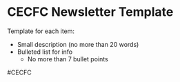 # CECFC Newsletter Template
Template for each item:
-	Small description (no more than 20 words)
-	Bulleted list for info
	-	No more than 7 bullet points

#CECFC 